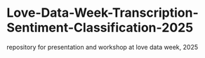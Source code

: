 # Love-Data-Week-Transcription-Sentiment-Classification-2025
repository for presentation and workshop at love data week, 2025

